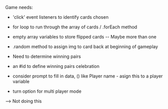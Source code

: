Game needs:

- 'click' event listeners to identify cards chosen
- for loop to run through the array of cards / .forEach method
- empty array variables to store flipped cards  -- Maybe more than one
- .random method to assign img to card back at beginning of gameplay
- Need to determine winning pairs

- an #id to define winning pairs celebration

- consider prompt to fill in data, () like Player name - asign this to a player variable

- turn option for multi player mode
<!-- - Use a Switch funtion to distinguish single play, or double play options. 

<!-- Case 1: (Single play) option will include timer count down

>> Case 2: (Two Player) option will show a card-match tally score --> --> Not doing this



